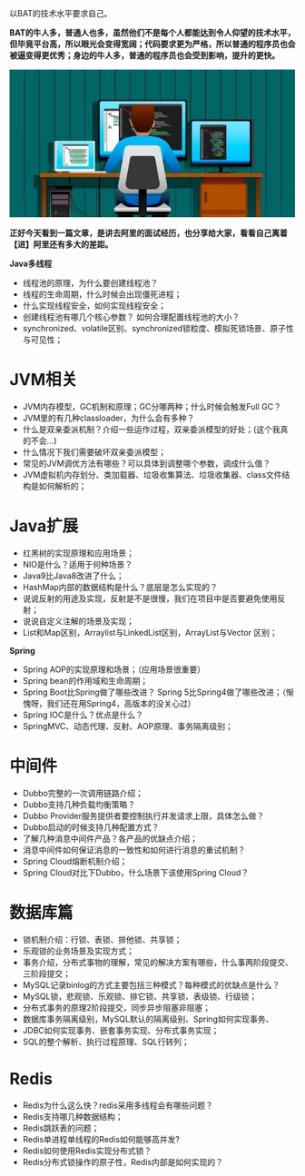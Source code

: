 以BAT的技术水平要求自己。

**BAT的牛人多，普通人也多，虽然他们不是每个人都能达到令人仰望的技术水平，但毕竟平台高，所以眼光会变得宽阔；代码要求更为严格，所以普通的程序员也会被逼变得更优秀；身边的牛人多，普通的程序员也会受到影响，提升的更快。**

![c293597fce85e14891cf61feb6214fef](./assets/c293597fce85e14891cf61feb6214fef.jpg)

**正好今天看到一篇文章，是讲去阿里的面试经历，也分享给大家，看看自己离着【进】阿里还有多大的差距。**

**Java多线程**

- 线程池的原理，为什么要创建线程池？
- 线程的生命周期，什么时候会出现僵死进程；
- 什么实现线程安全，如何实现线程安全；
- 创建线程池有哪几个核心参数？ 如何合理配置线程池的大小？
- synchronized、volatile区别、synchronized锁粒度、模拟死锁场景、原子性与可见性；

# JVM相关

- JVM内存模型，GC机制和原理；GC分哪两种；什么时候会触发Full GC？
- JVM里的有几种classloader，为什么会有多种？
- 什么是双亲委派机制？介绍一些运作过程，双亲委派模型的好处；(这个我真的不会...)
- 什么情况下我们需要破坏双亲委派模型；
- 常见的JVM调优方法有哪些？可以具体到调整哪个参数，调成什么值？
- JVM虚拟机内存划分、类加载器、垃圾收集算法、垃圾收集器、class文件结构是如何解析的；

# Java扩展

- 红黑树的实现原理和应用场景；
- NIO是什么？适用于何种场景？
- Java9比Java8改进了什么；
- HashMap内部的数据结构是什么？底层是怎么实现的？
- 说说反射的用途及实现，反射是不是很慢，我们在项目中是否要避免使用反射；
- 说说自定义注解的场景及实现；
- List和Map区别，Arraylist与LinkedList区别，ArrayList与Vector 区别；

**Spring**

- Spring AOP的实现原理和场景；（应用场景很重要）
- Spring bean的作用域和生命周期；
- Spring Boot比Spring做了哪些改进？ Spring 5比Spring4做了哪些改进；（惭愧呀，我们还在用Spring4，高版本的没关心过）
- Spring IOC是什么？优点是什么？
- SpringMVC、动态代理、反射、AOP原理、事务隔离级别；

# 中间件

- Dubbo完整的一次调用链路介绍；
- Dubbo支持几种负载均衡策略？
- Dubbo Provider服务提供者要控制执行并发请求上限，具体怎么做？
- Dubbo启动的时候支持几种配置方式？
- 了解几种消息中间件产品？各产品的优缺点介绍；
- 消息中间件如何保证消息的一致性和如何进行消息的重试机制？
- Spring Cloud熔断机制介绍；
- Spring Cloud对比下Dubbo，什么场景下该使用Spring Cloud？

# 数据库篇

- 锁机制介绍：行锁、表锁、排他锁、共享锁；
- 乐观锁的业务场景及实现方式；
- 事务介绍，分布式事物的理解，常见的解决方案有哪些，什么事两阶段提交、三阶段提交；
- MySQL记录binlog的方式主要包括三种模式？每种模式的优缺点是什么？
- MySQL锁，悲观锁、乐观锁、排它锁、共享锁、表级锁、行级锁；
- 分布式事务的原理2阶段提交，同步异步阻塞非阻塞；
- 数据库事务隔离级别，MySQL默认的隔离级别、Spring如何实现事务、
- JDBC如何实现事务、嵌套事务实现、分布式事务实现；
- SQL的整个解析、执行过程原理、SQL行转列；

# Redis

- Redis为什么这么快？redis采用多线程会有哪些问题？
- Redis支持哪几种数据结构；
- Redis跳跃表的问题；
- Redis单进程单线程的Redis如何能够高并发?
- Redis如何使用Redis实现分布式锁？
- Redis分布式锁操作的原子性，Redis内部是如何实现的？